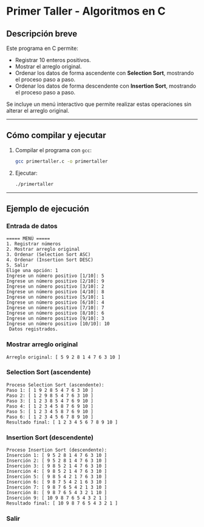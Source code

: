 # Primer Taller - Algoritmos en C

##  Descripción breve
Este programa en C permite:
- Registrar 10 enteros positivos.
- Mostrar el arreglo original.
- Ordenar los datos de forma ascendente con **Selection Sort**, mostrando el proceso paso a paso.
- Ordenar los datos de forma descendente con **Insertion Sort**, mostrando el proceso paso a paso.

Se incluye un menú interactivo que permite realizar estas operaciones sin alterar el arreglo original.

---

##  Cómo compilar y ejecutar

1. Compilar el programa con `gcc`:
   ```bash
   gcc primertaller.c -o primertaller
   ```

2. Ejecutar:
   ```bash
   ./primertaller
   ```

---

## Ejemplo de ejecución

### Entrada de datos
```
===== MENÚ =====
1. Registrar números
2. Mostrar arreglo original
3. Ordenar (Selection Sort ASC)
4. Ordenar (Insertion Sort DESC)
5. Salir
Elige una opción: 1
Ingrese un número positivo [1/10]: 5
Ingrese un número positivo [2/10]: 9
Ingrese un número positivo [3/10]: 2
Ingrese un número positivo [4/10]: 8
Ingrese un número positivo [5/10]: 1
Ingrese un número positivo [6/10]: 4
Ingrese un número positivo [7/10]: 7
Ingrese un número positivo [8/10]: 6
Ingrese un número positivo [9/10]: 3
Ingrese un número positivo [10/10]: 10
 Datos registrados.
```

### Mostrar arreglo original
```
Arreglo original: [ 5 9 2 8 1 4 7 6 3 10 ]
```

### Selection Sort (ascendente)
```
Proceso Selection Sort (ascendente):
Paso 1: [ 1 9 2 8 5 4 7 6 3 10 ]
Paso 2: [ 1 2 9 8 5 4 7 6 3 10 ]
Paso 3: [ 1 2 3 8 5 4 7 6 9 10 ]
Paso 4: [ 1 2 3 4 5 8 7 6 9 10 ]
Paso 5: [ 1 2 3 4 5 8 7 6 9 10 ]
Paso 6: [ 1 2 3 4 5 6 7 8 9 10 ]
Resultado final: [ 1 2 3 4 5 6 7 8 9 10 ]
```

### Insertion Sort (descendente)
```
Proceso Insertion Sort (descendente):
Inserción 1: [ 9 5 2 8 1 4 7 6 3 10 ]
Inserción 2: [ 9 5 2 8 1 4 7 6 3 10 ]
Inserción 3: [ 9 8 5 2 1 4 7 6 3 10 ]
Inserción 4: [ 9 8 5 2 1 4 7 6 3 10 ]
Inserción 5: [ 9 8 5 4 2 1 7 6 3 10 ]
Inserción 6: [ 9 8 7 5 4 2 1 6 3 10 ]
Inserción 7: [ 9 8 7 6 5 4 2 1 3 10 ]
Inserción 8: [ 9 8 7 6 5 4 3 2 1 10 ]
Inserción 9: [ 10 9 8 7 6 5 4 3 2 1 ]
Resultado final: [ 10 9 8 7 6 5 4 3 2 1 ]
```

### Salir
```

